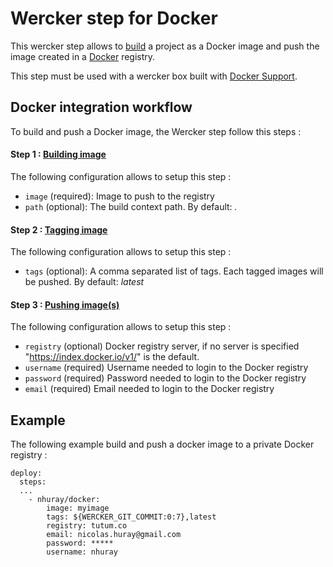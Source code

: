 Wercker step for Docker
=======================

This wercker step allows to [build](https://docs.docker.com/reference/commandline/cli/#build) a project as a Docker image and push the image created in a [Docker](https://docs.docker.com/reference/commandline/cli/#push) registry.

This step must be used with a wercker box built with [Docker Support](http://devcenter.wercker.com/articles/docker).

## Docker integration workflow

To build and push a Docker image, the Wercker step follow this steps :

#### Step 1 : [Building image](https://docs.docker.com/reference/commandline/cli/#build)

The following configuration allows to setup this step :

* `image` (required): Image to push to the registry
* `path` (optional): The build context path. By default: _._


#### Step 2 : [Tagging image](https://docs.docker.com/reference/commandline/cli/#tag)

The following configuration allows to setup this step :

* `tags` (optional): A comma separated list of tags. Each tagged images will be pushed. By default: _latest_

#### Step 3 : [Pushing image(s)](https://docs.docker.com/reference/commandline/cli/#push)

The following configuration allows to setup this step :

* `registry` (optional) Docker registry server, if no server is specified "https://index.docker.io/v1/" is the default.
* `username` (required) Username needed to login to the Docker registry
* `password` (required) Password needed to login to the Docker registry
* `email` (required) Email needed to login to the Docker registry

## Example


The following example build and push a docker image to a private Docker registry :

```
deploy:
  steps:
  ...
    - nhuray/docker:
        image: myimage
        tags: ${WERCKER_GIT_COMMIT:0:7},latest
        registry: tutum.co
        email: nicolas.huray@gmail.com
        password: *****
        username: nhuray
```
